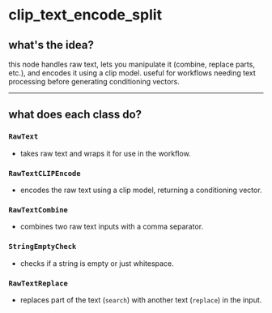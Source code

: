 # clip_text_encode_split  

## what's the idea?  
this node handles raw text, lets you manipulate it (combine, replace parts, etc.), and encodes it using a clip model. useful for workflows needing text processing before generating conditioning vectors.  

---

## what does each class do?  

### **`RawText`**  
- takes raw text and wraps it for use in the workflow.  

### **`RawTextCLIPEncode`**  
- encodes the raw text using a clip model, returning a conditioning vector.  

### **`RawTextCombine`**  
- combines two raw text inputs with a comma separator.  

### **`StringEmptyCheck`**  
- checks if a string is empty or just whitespace.  

### **`RawTextReplace`**  
- replaces part of the text (`search`) with another text (`replace`) in the input.  
